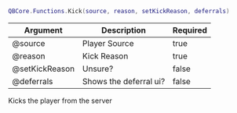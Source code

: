 ```lua
QBCore.Functions.Kick(source, reason, setKickReason, deferrals)
```

| Argument | Description | Required |
| ----------- | ----------- | ----------- |
| @source | Player Source | true |
| @reason | Kick Reason | true |
| @setKickReason | Unsure? | false |
| @deferrals | Shows the deferral ui? | false |

Kicks the player from the server